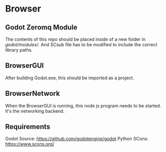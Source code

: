 # Browser

## Godot Zeromq Module

The contents of this repo should be placed inside of a new folder in *godot/modules/*. And SCsub file has to be modified to include the correct library paths.

## BrowserGUI

After building Godot.exe, this should be imported as a project.

## BrowserNetwork

When the BrowserGUI is running, this node js program needs to be started. It's the networking backend.

## Requirements

Godot Source: https://github.com/godotengine/godot
Python
SCons: https://www.scons.org/